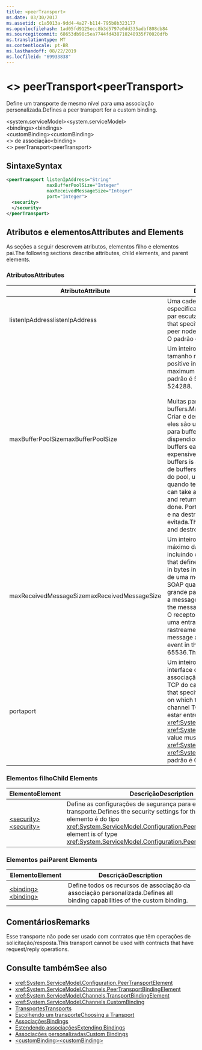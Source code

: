 ```yaml
---
title: <peerTransport>
ms.date: 03/30/2017
ms.assetid: c1a5013a-9dd4-4a27-b114-795b8b323177
ms.openlocfilehash: 1ad05fd9125ecc8b3d5797e0dd335adbf808db84
ms.sourcegitcommit: 68653db98c5ea7744fd438710248935f70020dfb
ms.translationtype: MT
ms.contentlocale: pt-BR
ms.lasthandoff: 08/22/2019
ms.locfileid: "69933838"
---
```

# <a name="peertransport"></a><span data-ttu-id="19de6-101">\<> peerTransport</span><span class="sxs-lookup"><span data-stu-id="19de6-101">\<peerTransport></span></span>
<span data-ttu-id="19de6-102">Define um transporte de mesmo nível para uma associação personalizada.</span><span class="sxs-lookup"><span data-stu-id="19de6-102">Defines a peer transport for a custom binding.</span></span>  
  
 <span data-ttu-id="19de6-103">\<system.serviceModel></span><span class="sxs-lookup"><span data-stu-id="19de6-103">\<system.serviceModel></span></span>  
<span data-ttu-id="19de6-104">\<bindings></span><span class="sxs-lookup"><span data-stu-id="19de6-104">\<bindings></span></span>  
<span data-ttu-id="19de6-105">\<customBinding></span><span class="sxs-lookup"><span data-stu-id="19de6-105">\<customBinding></span></span>  
<span data-ttu-id="19de6-106">\<> de associação</span><span class="sxs-lookup"><span data-stu-id="19de6-106">\<binding></span></span>  
<span data-ttu-id="19de6-107">\<> peerTransport</span><span class="sxs-lookup"><span data-stu-id="19de6-107">\<peerTransport></span></span>  
  
## <a name="syntax"></a><span data-ttu-id="19de6-108">Sintaxe</span><span class="sxs-lookup"><span data-stu-id="19de6-108">Syntax</span></span>  
  
```xml  
<peerTransport listenIpAddress="String"
               maxBufferPoolSize="Integer"
               maxReceivedMessageSize="Integer"
               port="Integer">
  <security>
  </security>
</peerTransport>
```  
  
## <a name="attributes-and-elements"></a><span data-ttu-id="19de6-109">Atributos e elementos</span><span class="sxs-lookup"><span data-stu-id="19de6-109">Attributes and Elements</span></span>  
 <span data-ttu-id="19de6-110">As seções a seguir descrevem atributos, elementos filho e elementos pai.</span><span class="sxs-lookup"><span data-stu-id="19de6-110">The following sections describe attributes, child elements, and parent elements.</span></span>  
  
### <a name="attributes"></a><span data-ttu-id="19de6-111">Atributos</span><span class="sxs-lookup"><span data-stu-id="19de6-111">Attributes</span></span>  
  
|<span data-ttu-id="19de6-112">Atributo</span><span class="sxs-lookup"><span data-stu-id="19de6-112">Attribute</span></span>|<span data-ttu-id="19de6-113">Descrição</span><span class="sxs-lookup"><span data-stu-id="19de6-113">Description</span></span>|  
|---------------|-----------------|  
|<span data-ttu-id="19de6-114">listenIpAddress</span><span class="sxs-lookup"><span data-stu-id="19de6-114">listenIpAddress</span></span>|<span data-ttu-id="19de6-115">Uma cadeia de caracteres que especifica um endereço IP no qual o nó par escutará mensagens TCP.</span><span class="sxs-lookup"><span data-stu-id="19de6-115">A string that specifies an IP address on which the peer node will listen for TCP messages.</span></span> <span data-ttu-id="19de6-116">O padrão é `null`.</span><span class="sxs-lookup"><span data-stu-id="19de6-116">The default is `null`.</span></span>|  
|<span data-ttu-id="19de6-117">maxBufferPoolSize</span><span class="sxs-lookup"><span data-stu-id="19de6-117">maxBufferPoolSize</span></span>|<span data-ttu-id="19de6-118">Um inteiro positivo que especifica o tamanho máximo do pool de buffers.</span><span class="sxs-lookup"><span data-stu-id="19de6-118">A positive integer that specifies the maximum size of the buffer pool.</span></span> <span data-ttu-id="19de6-119">O padrão é 524288.</span><span class="sxs-lookup"><span data-stu-id="19de6-119">The default is 524288.</span></span><br /><br /> <span data-ttu-id="19de6-120">Muitas partes do WCF usam buffers.</span><span class="sxs-lookup"><span data-stu-id="19de6-120">Many parts of WCF use buffers.</span></span> <span data-ttu-id="19de6-121">Criar e destruir buffers cada vez que eles são usados é caro, e a coleta de lixo para buffers também é dispendiosa.</span><span class="sxs-lookup"><span data-stu-id="19de6-121">Creating and destroying buffers each time they are used is expensive, and garbage collection for buffers is also expensive.</span></span> <span data-ttu-id="19de6-122">Com os pools de buffers, você pode pegar um buffer do pool, usá-lo e retorná-lo ao pool quando terminar.</span><span class="sxs-lookup"><span data-stu-id="19de6-122">With buffer pools, you can take a buffer from the pool, use it, and return it to the pool once you are done.</span></span> <span data-ttu-id="19de6-123">Portanto, a sobrecarga na criação e na destruição de buffers é evitada.</span><span class="sxs-lookup"><span data-stu-id="19de6-123">Thus the overhead in creating and destroying buffers is avoided.</span></span>|  
|<span data-ttu-id="19de6-124">maxReceivedMessageSize</span><span class="sxs-lookup"><span data-stu-id="19de6-124">maxReceivedMessageSize</span></span>|<span data-ttu-id="19de6-125">Um inteiro positivo que define o tamanho máximo da mensagem em bytes, incluindo cabeçalhos.</span><span class="sxs-lookup"><span data-stu-id="19de6-125">A positive integer that defines the maximum message size in bytes including headers.</span></span> <span data-ttu-id="19de6-126">O remetente de uma mensagem recebe uma falha de SOAP quando a mensagem é muito grande para o destinatário.</span><span class="sxs-lookup"><span data-stu-id="19de6-126">The sender of a message receives a SOAP fault when the message is too large for the receiver.</span></span> <span data-ttu-id="19de6-127">O receptor remove a mensagem e cria uma entrada do evento no log de rastreamento.</span><span class="sxs-lookup"><span data-stu-id="19de6-127">The receiver drops the message and creates an entry of the event in the trace log.</span></span> <span data-ttu-id="19de6-128">O padrão é 65536.</span><span class="sxs-lookup"><span data-stu-id="19de6-128">The default is 65536.</span></span>|  
|<span data-ttu-id="19de6-129">porta</span><span class="sxs-lookup"><span data-stu-id="19de6-129">port</span></span>|<span data-ttu-id="19de6-130">Um inteiro que especifica a porta da interface de rede na qual essa associação processará as mensagens TCP do canal de mesmo nível.</span><span class="sxs-lookup"><span data-stu-id="19de6-130">An integer that specifies the network interface port on which this binding will process peer channel TCP messages.</span></span> <span data-ttu-id="19de6-131">Esse valor deve estar entre <xref:System.Net.IPEndPoint.MinPort> e <xref:System.Net.IPEndPoint.MaxPort>.</span><span class="sxs-lookup"><span data-stu-id="19de6-131">This value must be between <xref:System.Net.IPEndPoint.MinPort> and <xref:System.Net.IPEndPoint.MaxPort>.</span></span> <span data-ttu-id="19de6-132">O padrão é 0.</span><span class="sxs-lookup"><span data-stu-id="19de6-132">The default is 0.</span></span>|  
  
### <a name="child-elements"></a><span data-ttu-id="19de6-133">Elementos filho</span><span class="sxs-lookup"><span data-stu-id="19de6-133">Child Elements</span></span>  
  
|<span data-ttu-id="19de6-134">Elemento</span><span class="sxs-lookup"><span data-stu-id="19de6-134">Element</span></span>|<span data-ttu-id="19de6-135">Descrição</span><span class="sxs-lookup"><span data-stu-id="19de6-135">Description</span></span>|  
|-------------|-----------------|  
|[<span data-ttu-id="19de6-136">\<security></span><span class="sxs-lookup"><span data-stu-id="19de6-136">\<security></span></span>](security-of-peertransport.md)|<span data-ttu-id="19de6-137">Define as configurações de segurança para esse transporte.</span><span class="sxs-lookup"><span data-stu-id="19de6-137">Defines the security settings for this transport.</span></span> <span data-ttu-id="19de6-138">Esse elemento é do tipo <xref:System.ServiceModel.Configuration.PeerSecurityElement>.</span><span class="sxs-lookup"><span data-stu-id="19de6-138">This element is of type <xref:System.ServiceModel.Configuration.PeerSecurityElement>.</span></span>|  
  
### <a name="parent-elements"></a><span data-ttu-id="19de6-139">Elementos pai</span><span class="sxs-lookup"><span data-stu-id="19de6-139">Parent Elements</span></span>  
  
|<span data-ttu-id="19de6-140">Elemento</span><span class="sxs-lookup"><span data-stu-id="19de6-140">Element</span></span>|<span data-ttu-id="19de6-141">Descrição</span><span class="sxs-lookup"><span data-stu-id="19de6-141">Description</span></span>|  
|-------------|-----------------|  
|[<span data-ttu-id="19de6-142">\<binding></span><span class="sxs-lookup"><span data-stu-id="19de6-142">\<binding></span></span>](../../../misc/binding.md)|<span data-ttu-id="19de6-143">Define todos os recursos de associação da associação personalizada.</span><span class="sxs-lookup"><span data-stu-id="19de6-143">Defines all binding capabilities of the custom binding.</span></span>|  
  
## <a name="remarks"></a><span data-ttu-id="19de6-144">Comentários</span><span class="sxs-lookup"><span data-stu-id="19de6-144">Remarks</span></span>  
 <span data-ttu-id="19de6-145">Esse transporte não pode ser usado com contratos que têm operações de solicitação/resposta.</span><span class="sxs-lookup"><span data-stu-id="19de6-145">This transport cannot be used with contracts that have request/reply operations.</span></span>  
  
## <a name="see-also"></a><span data-ttu-id="19de6-146">Consulte também</span><span class="sxs-lookup"><span data-stu-id="19de6-146">See also</span></span>

- <xref:System.ServiceModel.Configuration.PeerTransportElement>
- <xref:System.ServiceModel.Channels.PeerTransportBindingElement>
- <xref:System.ServiceModel.Channels.TransportBindingElement>
- <xref:System.ServiceModel.Channels.CustomBinding>
- [<span data-ttu-id="19de6-147">Transportes</span><span class="sxs-lookup"><span data-stu-id="19de6-147">Transports</span></span>](../../../wcf/feature-details/transports.md)
- [<span data-ttu-id="19de6-148">Escolhendo um transporte</span><span class="sxs-lookup"><span data-stu-id="19de6-148">Choosing a Transport</span></span>](../../../wcf/feature-details/choosing-a-transport.md)
- [<span data-ttu-id="19de6-149">Associações</span><span class="sxs-lookup"><span data-stu-id="19de6-149">Bindings</span></span>](../../../wcf/bindings.md)
- [<span data-ttu-id="19de6-150">Estendendo associações</span><span class="sxs-lookup"><span data-stu-id="19de6-150">Extending Bindings</span></span>](../../../wcf/extending/extending-bindings.md)
- [<span data-ttu-id="19de6-151">Associações personalizadas</span><span class="sxs-lookup"><span data-stu-id="19de6-151">Custom Bindings</span></span>](../../../wcf/extending/custom-bindings.md)
- [<span data-ttu-id="19de6-152">\<customBinding></span><span class="sxs-lookup"><span data-stu-id="19de6-152">\<customBinding></span></span>](custombinding.md)
